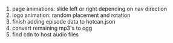 1. page animations: slide left or right depending on nav direction
2. logo animation: random placement and rotation
3. finish adding episode data to hotcan.json
4. convert remaining mp3's to ogg
5. find cdn to host audio files